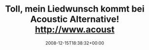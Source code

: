 ---
retweeted: false
source: <a href="http://twitter.com" rel="nofollow">Twitter Web Client</a>
entities:
  hashtags:
  - text: thrice
    indices:
    - '90'
    - '97'
  symbols: []
  user_mentions: []
  urls: []
display_text_range:
- '0'
- '97'
favorite_count: '0'
id_str: '1059012063'
truncated: false
retweet_count: '0'
id: '1059012063'
created_at: Mon Dec 15 18:38:32 +0000 2008
favorited: false
full_text: 'Toll, mein Liedwunsch kommt bei Acoustic Alternative! http://www.acousticalternative.com/
  #thrice'
lang: de
tags:
- thrice
- pesos/twitter
date: '2008-12-15T18:38:32+00:00'
src: https://twitter.com/bascht/status/1059012063
original_url: https://twitter.com/bascht/status/1059012063
type: twitter_tweet
text: 'Toll, mein Liedwunsch kommt bei Acoustic Alternative! http://www.acousticalternative.com/
  #thrice'
title: Toll, mein Liedwunsch kommt bei Acoustic Alternative! http://www.acoust

---